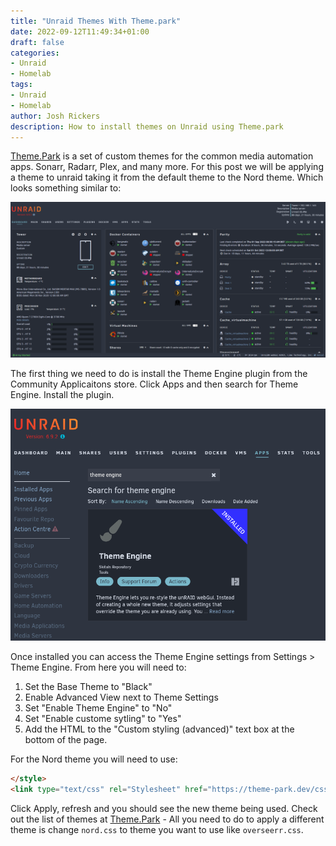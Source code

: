 ```yaml
---
title: "Unraid Themes With Theme.park"
date: 2022-09-12T11:49:34+01:00
draft: false
categories: 
- Unraid
- Homelab
tags: 
- Unraid
- Homelab
author: Josh Rickers
description: How to install themes on Unraid using Theme.park
---
```


[Theme.Park](https://theme-park.dev/) is a set of custom themes for the common media automation apps. Sonarr, Radarr, Plex, and many more.
For this post we will be applying a theme to unraid taking it from the default theme to the Nord theme. Which looks something similar to:

![Nord Theme for Unraid](unraid-theme-nord.png)


The first thing we need to do is install the Theme Engine plugin from the Community Applicaitons store. Click Apps and then search for Theme Engine. Install the plugin.

![Install Theme Engine](theme-engine.png)

Once installed you can access the Theme Engine settings from Settings > Theme Engine.
From here you will need to:

1. Set the Base Theme to "Black"
2. Enable Advanced View next to Theme Settings
3. Set "Enable Theme Engine" to "No"
4. Set "Enable custome sytling" to "Yes"
5. Add the HTML to the "Custom styling (advanced)" text box at the bottom of the page. 

For the Nord theme you will need to use:
```html
</style>
<link type="text/css" rel="Stylesheet" href="https://theme-park.dev/css/base/unraid/nord.css" />
```

Click Apply, refresh and you should see the new theme being used.
Check out the list of themes at [Theme.Park](https://docs.theme-park.dev/themes/unraid/) - All you need to do to apply a different theme is change ```nord.css``` to theme you want to use like ```overseerr.css```.